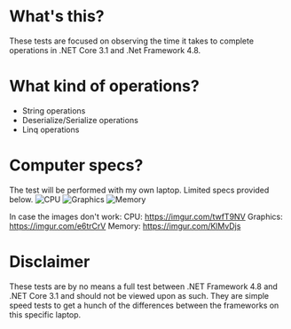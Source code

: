 ﻿# What's this?
These tests are focused on observing the time it takes to complete operations in .NET Core 3.1 and .Net Framework 4.8.

# What kind of operations?

 - String operations
 - Deserialize/Serialize operations
 - Linq operations

# Computer specs?
The test will be performed with my own laptop. Limited specs provided below.
![CPU](https://imgur.com/twfT9NV)
![Graphics](https://imgur.com/e6trCrV)
![Memory](https://imgur.com/KlMvDjs)

In case the images don't work:
CPU: https://imgur.com/twfT9NV
Graphics: https://imgur.com/e6trCrV
Memory: https://imgur.com/KlMvDjs

# Disclaimer
These tests are by no means a full test between .NET Framework 4.8 and .NET Core 3.1 and should not be viewed upon as such. They are simple speed tests to get a hunch of the differences between the frameworks on this specific laptop.
